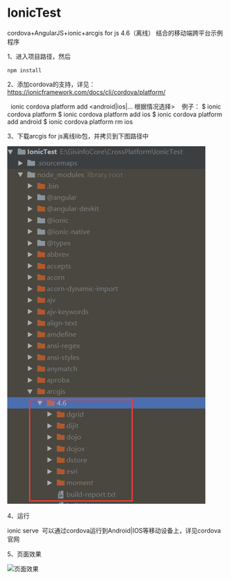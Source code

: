 # IonicTest
cordova+AngularJS+ionic+arcgis for js 4.6（离线） 结合的移动端跨平台示例程序

1、进入项目路径，然后 

    npm install
    

2、添加cordova的支持，详见：https://ionicframework.com/docs/cli/cordova/platform/

    ionic cordova platform add <android|ios|... 根据情况选择>
    例子：
    $ ionic cordova platform 
    $ ionic cordova platform add ios
    $ ionic cordova platform add android
    $ ionic cordova platform rm ios
   

3、下载arcgis for js离线lib包，并拷贝到下图路径中

  ![arcgis for js离线lib包](https://github.com/houlian0/IonicTest/blob/master/esri-lib.png)
  
  
4、运行

  ionic serve
  可以通过cordova运行到Android|IOS等移动设备上，详见cordova官网
  
  

5、页面效果

  ![页面效果](https://github.com/houlian0/IonicTest/blob/master/ionic-esri.gif)
  
  
